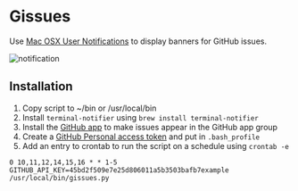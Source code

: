 
# Gissues

Use [Mac OSX User Notifications](https://support.apple.com/en-gb/HT204079) to display banners for GitHub issues.

![notification](/docs/images/github-notification.png?raw=true)

Installation
------------

1. Copy script to ~/bin or /usr/local/bin
2. Install `terminal-notifier` using `brew install terminal-notifier`
3. Install the [GitHub app](https://mac.github.com/) to make issues appear in the GitHub app group
4. Create a [GitHub Personal access token](https://github.com/settings/tokens) and put in `.bash_profile`
5. Add an entry to crontab to run the script on a schedule using `crontab -e`

```
0 10,11,12,14,15,16 * * 1-5 GITHUB_API_KEY=45bd2f509e7e25d806011a5b3503bafb7example /usr/local/bin/gissues.py

```